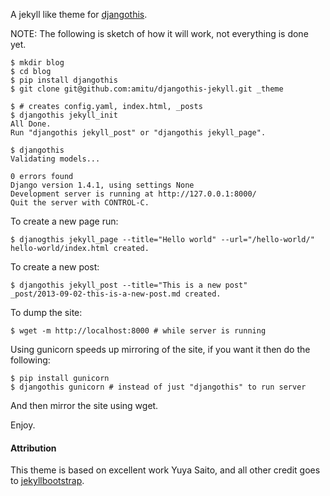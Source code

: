 A jekyll like theme for
[djangothis](https://github.com/amitu/djangothis).

NOTE: The following is sketch of how it will work, not everything is
done yet.

```shell
$ mkdir blog
$ cd blog
$ pip install djangothis
$ git clone git@github.com:amitu/djangothis-jekyll.git _theme

$ # creates config.yaml, index.html, _posts
$ djangothis jekyll_init
All Done.
Run "djangothis jekyll_post" or "djangothis jekyll_page".

$ djangothis 
Validating models...

0 errors found
Django version 1.4.1, using settings None
Development server is running at http://127.0.0.1:8000/
Quit the server with CONTROL-C.
```

To create a new page run:

```shell
$ djanogthis jekyll_page --title="Hello world" --url="/hello-world/"
hello-world/index.html created.
```

To create a new post:

```shell
$ djangothis jekyll_post --title="This is a new post"
_post/2013-09-02-this-is-a-new-post.md created.
```

To dump the site:

```shell
$ wget -m http://localhost:8000 # while server is running
```

Using gunicorn speeds up mirroring of the site, if you want it then do
the following:

```shell
$ pip install gunicorn
$ djangothis gunicorn # instead of just "djangothis" to run server
```

And then mirror the site using wget.

Enjoy.

#### Attribution

This theme is based on excellent work Yuya Saito, and all other credit
goes to
[jekyllbootstrap](https://github.com/jekyllbootstrap/theme-the-program).


